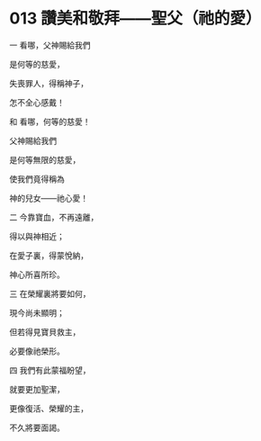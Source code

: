# 013 讚美和敬拜——聖父（祂的愛）

一 看哪，父神賜給我們

是何等的慈愛，

失喪罪人，得稱神子，

怎不全心感戴！

和 看哪，何等的慈愛！

父神賜給我們

是何等無限的慈愛，

使我們竟得稱為

神的兒女——祂心愛！

二 今靠寶血，不再遠離，

得以與神相近；

在愛子裏，得蒙悅納，

神心所喜所珍。

三 在榮耀裏將要如何，

現今尚未顯明；

但若得見寶貝救主，

必要像祂榮形。

四 我們有此蒙福盼望，

就要更加聖潔，

更像復活、榮耀的主，

不久將要面謁。


